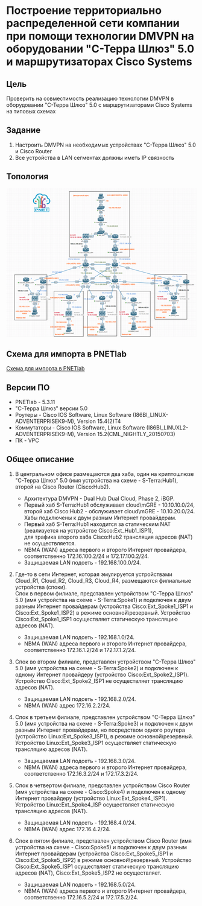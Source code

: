 # Построение территориально распределенной сети компании при помощи технологии DMVPN на оборудовании "С-Терра Шлюз" 5.0 и маршрутизаторах Cisco Systems

## Цель

Проверить на совместимость реализацию технологии DMVPN в оборудовании "С-Терра Шлюз" 5.0 с маршрутизаторами Cisco Systems на типовых схемах

## Задание

1. Настроить DMVPN на необходимых устройствах "С-Терра Шлюз" 5.0 и Cisco Router
1. Все устройства в LAN сегментах должны иметь IP связность

## Топология

![a](media/final_1.PNG)

## Схема для импорта в PNETlab

[Схема для импорта в PNETlab](media/_Exports_pnetlab_export-20250319-232456.zip)

## Версии ПО

- PNETlab - 5.3.11
- "С-Терра Шлюз" версии 5.0
- Роутеры - Cisco IOS Software, Linux Software (I86BI_LINUX-ADVENTERPRISEK9-M), Version 15.4(2)T4
- Коммутаторы - Cisco IOS Software, Linux Software (I86BI_LINUXL2-ADVENTERPRISEK9-M), Version 15.2(CML_NIGHTLY_20150703)
- ПК - VPC

## Общее описание

1. В центральном офисе размещаются два хаба, один на криптошлюзе "С-Терра Шлюз" 5.0 (имя устройства на схеме - S-Terra:Hub1), второй на Cisco Router (Cisco:Hub2).  
      - Архитектура DMVPN - Dual Hub Dual Cloud, Phase 2, iBGP.  
      - Первый хаб S-Terra:Hub1 обслуживает cloud\mGRE - 10.10.10.0/24, второй хаб Cisco:Hub2 - обслуживает cloud\mGRE - 10.10.20.0/24.
      Хабы подключены к двум разным Интернет провайдерам.  
      - Первый хаб S-Terra:Hub1 находится за статическим NAT (реализуется на устройстве Cisco:Ext_Hub1_ISP1),  
      для трафика второго хаба Cisco:Hub2 трансляция адресов (NAT) не осуществляется.  
      - NBMA (WAN) адреса первого и второго Интернет провайдера, соответственно 172.16.100.2/24 и 172.17.100.2/24.  
      - Защищаемая LAN подсеть - 192.168.100.0/24.

1. Где-то в сети Интернет, которая эмулируется устройствами Cloud_R1, Cloud_R2, Cloud_R3, Cloud_R4, размещаются филиальные устройства (споки).  
      Спок в первом филиале, представлен устройством "С-Терра Шлюз" 5.0 (имя устройства на схеме - S-Terra:Spoke1) и подключен к двум разным  Интернет провайдерам (устройства
      Cisco:Ext_Spoke1_ISP1 и Cisco:Ext_Spoke1_ISP2) в режиме основной\резервный. Устройство Cisco:Ext_Spoke1_ISP1 осуществляет статическую трансляцию адресов (NAT).  
      - Защищаемая LAN подсеть - 192.168.1.0/24.  
      - NBMA (WAN) адреса первого и второго Интернет провайдера, соответственно 172.16.1.2/24 и 172.17.1.2/24.

1. Спок во втором филиале, представлен устройством "С-Терра Шлюз" 5.0 (имя устройства на схеме - S-Terra:Spoke2) и подключен к одному Интернет провайдеру (устройство
      Cisco:Ext_Spoke2_ISP1). Устройство Cisco:Ext_Spoke2_ISP1 не осуществляет трансляцию адресов (NAT).
      - Защищаемая LAN подсеть - 192.168.2.0/24.
      - NBMA (WAN) адрес 172.16.2.2/24.

1. Спок в третьем филиале, представлен устройством "С-Терра Шлюз" 5.0 (имя устройства на схеме - S-Terra:Spoke3) и подключен к двум разным Интернет провайдерам, но посредством  одного роутера (устройство Linux:Ext_Spoke3_ISP1), в режиме основной\резервный. Устройство Linux:Ext_Spoke3_ISP1 осуществляет статическую трансляцию адресов (NAT).
      - Защищаемая LAN подсеть - 192.168.3.0/24.
      - NBMA (WAN) адреса первого и второго Интернет провайдера, соответственно 172.16.3.2/24 и 172.17.3.2/24.

1. Спок в четвертом филиале, представлен устройством Cisco Router (имя устройства на схеме - Cisco:Spoke4) и подключен к одному Интернет провайдеру (устройство
Linux:Ext_Spoke4_ISP1). Устройство Linux:Ext_Spoke4_ISP осуществляет статическую трансляцию адресов (NAT).
      - Защищаемая LAN подсеть - 192.168.4.0/24.
      - NBMA (WAN) адрес 172.16.4.2/24.

1. Спок в пятом филиале, представлен устройством Cisco Router (имя устройства на схеме - Cisco:Spoke5) и подключен к двум разным Интернет провайдерам (устройства
Cisco:Ext_Spoke5_ISP1 и Cisco:Ext_Spoke5_ISP2) в режиме основной\резервный. Устройство Cisco:Ext_Spoke5_ISP1 осуществляет статическую трансляцию адресов (NAT), Cisco:Ext_Spoke5_ISP2 не осуществляет.
      - Защищаемая LAN подсеть - 192.168.5.0/24.
      - NBMA (WAN) адреса первого и второго Интернет провайдера, соответственно 172.16.5.2/24 и 172.17.5.2/24.